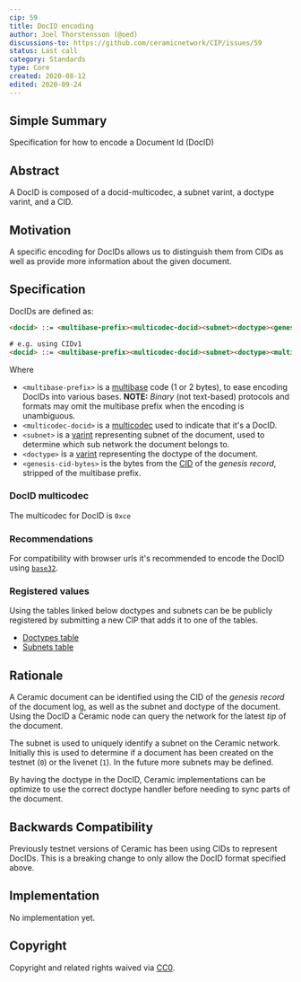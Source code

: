 ```yaml
---
cip: 59
title: DocID encoding
author: Joel Thorstensson (@oed)
discussions-to: https://github.com/ceramicnetwork/CIP/issues/59
status: Last call
category: Standards
type: Core
created: 2020-08-12
edited: 2020-09-24
---
```


## Simple Summary

Specification for how to encode a Document Id (DocID)


## Abstract
A DocID is composed of a docid-multicodec, a subnet varint, a doctype varint, and a CID.


## Motivation
A specific encoding for DocIDs allows us to distinguish them from CIDs as well as provide more information about the given document. 


## Specification
DocIDs are defined as:

```html
<docid> ::= <multibase-prefix><multicodec-docid><subnet><doctype><genesis-cid-bytes>

# e.g. using CIDv1
<docid> ::= <multibase-prefix><multicodec-docid><subnet><doctype><multicodec-cidv1><multicodec-content-type><multihash-content-address>
```

Where

- `<multibase-prefix>` is a [multibase](https://github.com/multiformats/multibase) code (1 or 2 bytes), to ease encoding DocIDs into various bases. **NOTE:** *Binary* (not text-based) protocols and formats may omit the multibase prefix when the encoding is unambiguous.
- `<multicodec-docid>` is a [multicodec](https://github.com/multiformats/multicodec) used to indicate that it's a DocID.
- `<subnet>` is a [varint](https://github.com/multiformats/unsigned-varint) representing subnet of the document, used to determine which sub network the document belongs to.
- `<doctype>` is a [varint](https://github.com/multiformats/unsigned-varint) representing the doctype of the document.
- `<genesis-cid-bytes>` is the bytes from the [CID](https://github.com/multiformats/cid) of the *genesis record*,  stripped of the multibase prefix.

### DocID multicodec
The multicodec for DocID is `0xce`

### Recommendations 
For compatibility with browser urls it's recommended to encode the DocID using [`base32`](https://github.com/multiformats/multibase).

### Registered values
Using the tables linked below doctypes and subnets can be be publicly registered by submitting a new CIP that adds it to one of the tables.

* [Doctypes table](./tables/doctypes.csv)
* [Subnets table](./tables/subnets.csv)

## Rationale
A Ceramic document can be identified using the CID of the *genesis record* of the document log, as well as the subnet and doctype of the document. Using the DocID a Ceramic node can query the network for the latest *tip* of the document. 

The subnet is used to uniquely identify a subnet on the Ceramic network. Initially this is used to determine if a document has been created on the testnet (`0`) or the livenet (`1`). In the future more subnets may be defined.

By having the doctype in the DocID, Ceramic implementations can be optimize to use the correct doctype handler before needing to sync parts of the document.


## Backwards Compatibility
Previously testnet versions of Ceramic has been using CIDs to represent DocIDs. This is a breaking change to only allow the DocID format specified above.


## Implementation
<!--The implementations must be completed before any CIP is given status "Final", but it need not be completed before the CIP is accepted.-->
No implementation yet.


## Copyright
Copyright and related rights waived via [CC0](https://creativecommons.org/publicdomain/zero/1.0/).